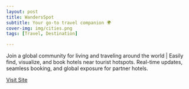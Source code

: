```yaml
---
layout: post
title: WandersSpot
subtitle: Your go-to travel companion 🌍
cover-img: img/cities.png
tags: [Travel, Destination]

---
```


Join a global community for living and traveling around the world | Easily find, visualize, and book hotels near tourist hotspots. Real-time updates, seamless booking, and global exposure for partner hotels.

[Visit Site](https://wandersspot.com/)
